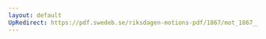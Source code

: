 ```yaml
---
layout: default
UpRedirect: https://pdf.swedeb.se/riksdagen-motions-pdf/1867/mot_1867__ak__00164.pdf
---
```

